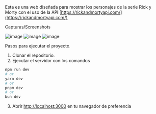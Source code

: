 Esta es una web diseñada para mostrar los personajes de la serie Rick y Morty con el uso de la API  [https://rickandmortyapi.com/](https://rickandmortyapi.com/)



Capturas/Screenshots

![image](https://github.com/user-attachments/assets/6949ed69-a625-4230-b565-623470866279)
![image](https://github.com/user-attachments/assets/957b6011-78a3-445b-8ad2-576c7cfa950b)
![image](https://github.com/user-attachments/assets/5b297bc8-79de-4ad1-8fe6-f551bde19450)



Pasos para ejecutar el proyecto.

1. Clonar el repositorio.
2. Ejecutar el servidor con los comandos 
```bash
npm run dev
# or
yarn dev
# or
pnpm dev
# or
bun dev
```

3. Abrir [http://localhost:3000](http://localhost:3000) en tu navegador de preferencia


